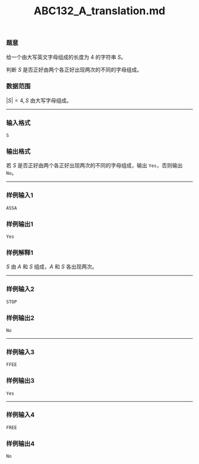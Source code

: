 ﻿---
title: "ABC132_A_translation.md"
tags: []
author: ""
created: ""
---

### 题意

给一个由大写英文字母组成的长度为 $4$ 的字符串 $S$。

判断 $S$ 是否正好由两个各正好出现两次的不同的字母组成。

### 数据范围

$|S|=4,S$ 由大写字母组成。

---

### 输入格式

```
S
```

### 输出格式

若 $S$ 是否正好由两个各正好出现两次的不同的字母组成，输出  `Yes`，否则输出 `No`。 

---

### 样例输入1

```
ASSA
```

### 样例输出1

```
Yes
```

### 样例解释1

$S$ 由 $A$ 和 $S$ 组成，$A$ 和 $S$ 各出现两次。

---

### 样例输入2

```
STOP
```

### 样例输出2

```
No
```

---

### 样例输入3

```
FFEE
```

### 样例输出3

```
Yes
```

---

### 样例输入4

```
FREE
```

### 样例输出4

```
No
```

